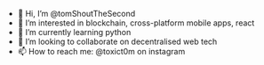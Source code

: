 - 👋 Hi, I’m @tomShoutTheSecond
- 👀 I’m interested in blockchain, cross-platform mobile apps, react
- 🌱 I’m currently learning python
- 💞️ I’m looking to collaborate on decentralised web tech 
- 📫 How to reach me: @toxict0m on instagram
